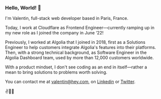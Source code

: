 ### Hello, World! 👋

I'm Valentin, full-stack web developer based in Paris, France.

Today, I work at Cloudflare as Frontend Engineer—currently ramping up in my new role as I joined the company in June ‘22!

Previously, I worked at Algolia that I joined in 2018, first as a Solutions Engineer to help customers integrate Algolia's features into their platforms. Then, with a strong technical background, as Software Engineer in the Algolia Dashboard team, used by more than 12,000 customers worldwide.

With a product mindset, I don't see coding as an end in itself—rather a mean to bring solutions to problems worth solving.

You can contact me at valentin@hey.com, on [Linkedin](https://linkedin.com/in/valentindotxyz) or [Twitter](https://twitter.com/valentindotxyz).

✌️🏳️‍🌈
